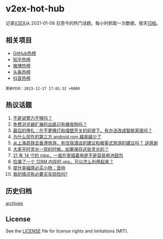 # v2ex-hot-hub

 记录[V2EX](https://www.v2ex.com/)从 2021-01-06 日至今的热门话题。每小时抓取一次数据，按天[归档](archives)。
 
 ## 相关项目

- [GitHub热榜](https://github.com/it985/github-hot-hub)
- [知乎热榜](https://github.com/it985/zhihu-hot-hub)
- [微博热榜](https://github.com/it985/weibo-hot-hub)
- [头条热榜](https://github.com/it985/toutiao-hot-hub)
- [抖音热榜](https://github.com/it985/douyin-hot-hub)


 `更新时间：2023-12-17 17:01:32 +0800`

## 热议话题

1. [不是说警力不够吗？](https://www.v2ex.com/t/1001082)
1. [免费浏览器扩展的出路只有被收购吗？](https://www.v2ex.com/t/1000976)
1. [最后的挣扎：在不更换灯和墙壁开关的前提下，有办法改成智能家居吗？](https://www.v2ex.com/t/1000951)
1. [为什么现在的第三方 android rom 越来越少了](https://www.v2ex.com/t/1000983)
1. [从上海高铁去香港旅游，有住宿酒店的建议和极客式旅游的建议吗？ 送感谢](https://www.v2ex.com/t/1001013)
1. [大家平时灵光一现的时候，如果保存这些灵光的？](https://www.v2ex.com/t/1001050)
1. [21 年 14 寸的 mbp，一直在家插着电是不是容易电池鼓包](https://www.v2ex.com/t/1000973)
1. [捡漏了一个 128M 内存的 vps，可以怎么利用起来？](https://www.v2ex.com/t/1000966)
1. [提升幸福感必买小物：音响](https://www.v2ex.com/t/1001025)
1. [我的情况有必要买车损险吗?](https://www.v2ex.com/t/1001035)

## 历史归档

[archives](archives)

## License

See the [LICENSE](LICENSE) file for license rights and limitations (MIT).
